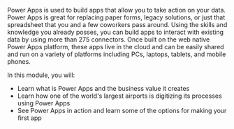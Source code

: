 Power Apps is used to build apps that allow you to take action on your data. Power Apps is great for replacing paper forms, legacy solutions, or just that spreadsheet that you and a few coworkers pass around. Using the skills and knowledge you already posses, you can build apps to interact with existing data by using more than 275 connectors. Once built on the web native Power Apps platform, these apps live in the cloud and can be easily shared and run on a variety of platforms including PCs, laptops, tablets, and mobile phones.  

In this module, you will: 

- Learn what is Power Apps and the business value it creates
- Learn how one of the world's largest airports is digitizing its processes using Power Apps 
- See Power Apps in action and learn some of the options for making your first app